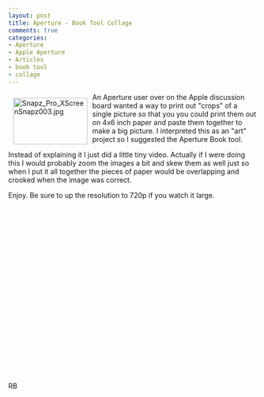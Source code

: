 ```yaml
---
layout: post
title: Aperture - Book Tool Collage
comments: true
categories:
- Aperture
- Apple Aperture
- Articles
- book tool
- collage
---
```

<a rel="lightbox" href="/wp-content/uploads/2010/01/Snapz_Pro_XScreenSnapz003.jpg"><img title="Snapz_Pro_XScreenSnapz003.jpg" src="/wp-content/uploads/2010/01/.thumbs/.Snapz_Pro_XScreenSnapz003.jpg" border="0" alt="Snapz_Pro_XScreenSnapz003.jpg" hspace="10" vspace="10" width="150" height="94" align="left" /></a>An Aperture user over on the Apple discussion board wanted a way to print out "crops" of a single picture so that you you could print them out on 4x6 inch paper and paste them together to make a big picture. I interpreted this as an "art" project so I suggested the Aperture Book tool.

Instead of explaining it I just did a little tiny video. Actually if I were doing this I would probably zoom the images a bit and skew them as well just so when I put it all together the pieces of paper would be overlapping and crooked when the image was correct.

Enjoy. Be sure to up the resolution to 720p if you watch it large.

<object width="560" height="340"><param name="movie" value="http://www.youtube.com/v/k1p2z6-hLhk&hl=en_US&fs=1&hd=1"></param><param name="allowFullScreen" value="true"></param><param name="allowscriptaccess" value="always"></param><embed src="http://www.youtube.com/v/k1p2z6-hLhk&hl=en_US&fs=1&hd=1" type="application/x-shockwave-flash" allowscriptaccess="always" allowfullscreen="true" width="560" height="340"></embed></object>

RB